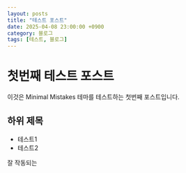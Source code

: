 ```yaml
---
layout: posts
title: "테스트 포스트"
date: 2025-04-08 23:00:00 +0900
category: 블로그
tags: [테스트, 블로그]
---
```


# 첫번째 테스트 포스트

이것은 Minimal Mistakes 테마를 테스트하는 첫번째 포스트입니다.



## 하위 제목

- 테스트1
- 테스트2



잘 작동되는